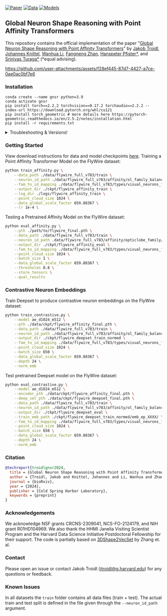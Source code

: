 [![Paper](https://img.shields.io/badge/paper-arxiv-blue.svg?colorB=4AC8F4)](https://www.biorxiv.org/content/10.1101/2024.11.24.625067v1)
[![Data](https://img.shields.io/badge/data-gdrive-red.svg?colorB=f25100)](https://drive.google.com/drive/folders/1vgPSYsqDJyhv1s9aD09GgXqAeGm0Rb1V?usp=sharing)
[![Models](https://img.shields.io/badge/models-gdrive-purple.svg?colorB=C46CFD)](https://drive.google.com/drive/folders/1vgPSYsqDJyhv1s9aD09GgXqAeGm0Rb1V?usp=sharing)

## Global Neuron Shape Reasoning with Point Affinity Transformers
This repository contains the official implementation of the paper "[Global Neuron Shape Reasoning with Point Affinity Transformers](https://www.biorxiv.org/content/10.1101/2024.11.24.625067v1)" by 
[Jakob Troidl](https://jakobtroidl.github.io/), 
[Johannes Knittel](https://www.knittel.ai/), 
[Wanhua Li](https://li-wanhua.github.io/), 
[Fangneng Zhan](https://fnzhan.com/), 
[Hanspeter Pfister*](https://vcg.seas.harvard.edu/people), 
and [Srinivas Turaga*](https://www.janelia.org/people/srinivas-turaga) (*equal advising). 

https://github.com/user-attachments/assets/f28ef445-87d7-4427-a7ce-0ae0ac0bf7e6


### Installation
```
conda create --name gnsr python=3.9
conda activate gnsr
pip install torch==2.2.2 torchvision==0.17.2 torchaudio==2.2.2 --index-url https://download.pytorch.org/whl/cu121
pip install torch_geometric # more details here https://pytorch-geometric.readthedocs.io/en/2.5.2/notes/installation.html
pip install -r requirements.txt
```


<details>
  <summary>Troubleshooting & Versions!</summary>

  All code was tested using PyTorch version 2.1.0 and Cuda version 12.1. <br>
  ```
  pip install torch==2.1.0 torchvision==0.16.0 torchaudio==2.1.0 --index-url https://download.pytorch.org/whl/cu121
  ```
</details>


### Getting Started

View download instructions for data and model checkpoints [here](https://github.com/jakobtroidl/neuron-shape-reasoning/blob/303676557368178a0d3ee6ed1794532272634729/data/README.md). Training a Point Affinity Transformer Model on the FlyWire dataset:

```bash
python train_affinity.py \
    --data_path ./data/flywire_full_v783/train \
    --neuron_id_path ./data/flywire_full_v783/affinity/ol_family_balanced/affinity_train.csv \
    --fam_to_id_mapping ./data/flywire_full_v783/types/visual_neurons_family_to_id.json \
    --output_dir ./ckpt/flywire_affinity_train \
    --log_dir ./logs/flywire_affinity_train \
    --point_cloud_size 1024 \
    --data_global_scale_factor 659.88367 \
    --lr 1e-4 \
```

Testing a Pretrained Affinity Model on the FlyWire dataset:

```bash
python eval_affinity.py \
    --pth ./path/to/flywire_final.pth \
    --data_path ./data/flywire_full_v783/train \
    --neuron_id_path .data/flywire_full_v783/affinity/opticlobe_family/affinity_test_paper.csv \
    --output_dir ./ckpt/flywire_affinity_eval \
    --fam_to_id_mapping ./data/flywire_full_v783/types/visual_neurons_family_to_id.json \
    --point_cloud_size 1024 \
    --batch_size 1 \
    --data_global_scale_factor 659.88367 \
    --thresholds 0.8 \
    --store_tensors \
    --qual_results
```

### Contrastive Neuron Embeddings

Train Deepset to produce contrastive neuron embeddings on the FlyWire dataset:

```bash
python train_contrastive.py \
    --model ae_d1024_m512 \
    --pth ./data/ckpt/flywire_affinity_final.pth \
    --data_path ./data/flywire_full_v783/train \
    --neuron_id_path ./data/flywire_full_v783/affinity/ol_family_balanced/affinity_train_metric_balanced.csv \
    --output_dir ./ckpt/flywire_deepset_train_normed \
    --fam_to_id_mapping ./data/flywire_full_v783/types/visual_neurons_family_to_id.json \
    --point_cloud_size 1024 \
    --batch_size 650 \
    --data_global_scale_factor 659.88367 \
    --depth 24 \
    --norm_emb
```

Test pretrained Deepset model on the FlyWire dataset:

```bash
python eval_contrastive.py \
    --model ae_d1024_m512 \
    --encoder_pth ./data/ckpt/flywire_affinity_final.pth \
    --deep_set_pth ./data/ckpt/flywire_deepset_final.pth \
    --data_path ./data/flywire_full_v783/train \
    --neuron_id_path ./data/flywire_full_v783/affinity/ol_family_balanced/affinity_test.csv \
    --output_dir ./ckpt/flywire_deepset_eval \
    --train_emb_path ./ckpt/flywire_deepset_train_normed/emb_ep_XXXX/ \
    --fam_to_id_mapping ./data/flywire_full_v783/types/visual_neurons_family_to_id.json \
    --point_cloud_size 1024 \
    --batch_size 650 \
    --data_global_scale_factor 659.88367 \
    --depth 24 \
    --norm_emb
```



### Citation
```bibtex
@techreport{troidlgnsr2024,
  title = {Global Neuron Shape Reasoning with Point Affinity Transformers},
  author = {Troidl, Jakob and Knittel, Johannes and Li, Wanhua and Zhan, Fengnang and Pfister*, Hanspeter and Turaga*, Srinivas},
  journal = {bioRxiv},
  year = {2024},
  publisher = {Cold Spring Harbor Laboratory},
  keywords = {preprint}
}
```

### Acknowledgements
We acknowledge NSF grants CRCNS-2309041, NCS-FO-2124179, and NIH grant R01HD104969. We also thank the HHMI Janelia Visiting Scientist Program and the Harvard Data Science Initiative Postdoctoral Fellowship for their support. The code is partially based on [3DShape2VecSet](https://arxiv.org/abs/2301.11445) by Zhang et. al. 

### Contact
Please open an issue or contact Jakob Troidl (jtroidl@g.harvard.edu) for any questions or feedback.

### Known Issues
In all datasets the `train` folder contains all data files (train + test). The actual train and test split is defined in the file given through the `--neuron_id_path` argument.

